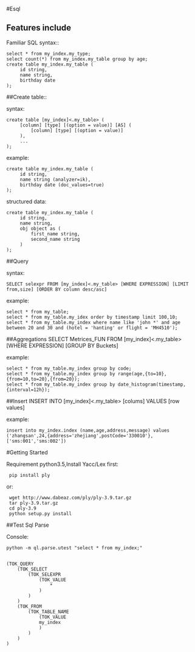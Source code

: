 #Esql

Features include
----------------

Familiar SQL syntax::

    select * from my_index.my_type;
    select count(*) from my_index.my_table group by age;
    create table my_index.my_table (
         id string,
         name string,
         birthday date
    );


##Create table::

syntax:

    create table [my_index]<.my_table> (
         [column] [type] [(option = value)] [AS] (
             [column] [type] [(option = value)] 
         ),
         ...
    );


example:

    create table my_index.my_table (
         id string,
         name string (analyzer=ik),
         birthday date (doc_values=true)
    );


structured data:

    create table my_index.my_table (
         id string,
         name string,
         obj object as (
             first_name string,
             second_name string
         )
    );


##Query

syntax:

    SELECT selexpr FROM [my_index]<.my_table> [WHERE EXPRESSION] [LIMIT from,size] [ORDER BY column desc/asc] 

example:

    select * from my_table;	
    select * from my_table.my_idex order by timestamp limit 100,10;
    select * from my_table.my_index where name like 'john *' and age between 20 and 30 and (hotel = 'hanting' or flight = 'MH4510');


##Aggregations
    SELECT Metrices_FUN FROM [my_index]<.my_table> [WHERE EXPRESSION]  [GROUP BY Buckets]

example:

    select * from my_table.my_index group by code;
    select * from my_table.my_index group by range(age,{to=10},{from=10,to=20},{from=20});
    select * from my_table.my_index group by date_histogram(timestamp,{interval=12h});


##Insert
	INSERT INTO [my_index]<.my_table> [colums] VALUES [row values]

example:

    insert into my_index.index (name,age,address,message) values ('zhangsan',24,{address='zhejiang',postCode='330010'},['sms:001','sms:002'])


#Getting Started

Requirement python3.5,Install Yacc/Lex first:

     pip install ply
     
or:
     
     wget http://www.dabeaz.com/ply/ply-3.9.tar.gz
     tar ply-3.9.tar.gz
     cd ply-3.9
     python setup.py install
     
##Test Sql Parse

Console:

    python -m ql.parse.utest "select * from my_index;"


    (TOK_QUERY
	    (TOK_SELECT
		    (TOK_SELEXPR
			    (TOK_VALUE
			    	*
			    )
		    )
	    )
	    (TOK_FROM
		    (TOK_TABLE_NAME
		    	(TOK_VALUE
			   	my_index
			    )
		    )
	    )
    )











  

